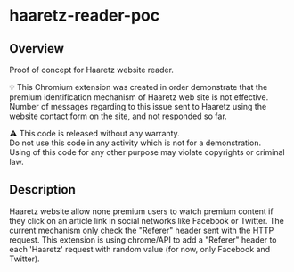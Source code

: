 haaretz-reader-poc
==================

Overview
--------
Proof of concept for Haaretz website reader.

:bulb: This Chromium extension was created in order demonstrate that the premium identification mechanism of Haaretz web site is not effective.  
Number of messages regarding to this issue sent to Haaretz using the website contact form on the site, and not responded so far.

:warning: This code is released without any warranty.  
Do not use this code in any activity which is not for a demonstration.  
Using of this code for any other purpose may violate copyrights or criminal law.



Description
-----------
Haaretz website allow none premium users to watch premium content if they click on an article link in social networks like Facebook or Twitter.
The current mechanism only check the "Referer" header sent with the HTTP request.
This extension is using chrome/API to add a "Referer" header to each 'Haaretz' request with random value (for now, only Facebook and Twitter).
